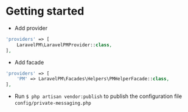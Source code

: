 # Getting started

- Add provider
```php
'providers' => [
    LaravelPM\LaravelPMProvider::class,
],
```

- Add facade
```php
'providers' => [
    'PM' => LaravelPM\Facades\Helpers\PMHelperFacade::class,
],
```

- Run `$ php artisan vendor:publish` to publish the configuration file `config/private-messaging.php`
